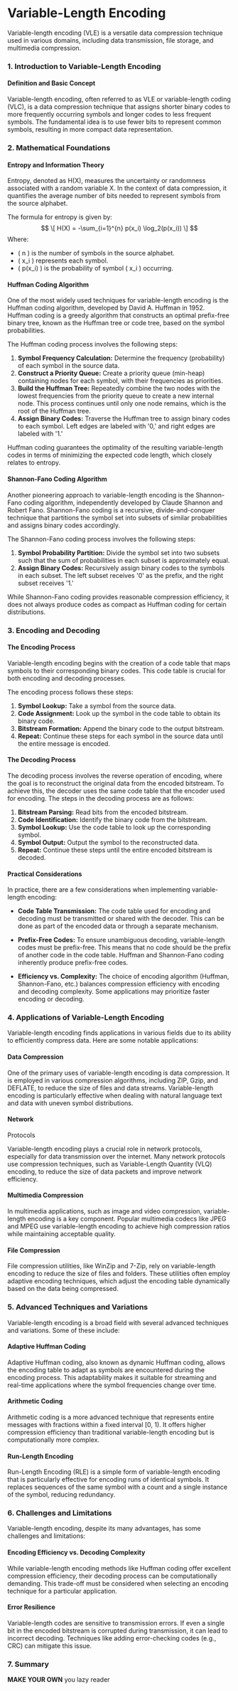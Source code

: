 # Variable-Length Encoding

Variable-length encoding (VLE) is a versatile data compression technique used in various domains, including data transmission, file storage, and multimedia compression. 


### 1. Introduction to Variable-Length Encoding

#### Definition and Basic Concept

Variable-length encoding, often referred to as VLE or variable-length coding (VLC), is a data compression technique that assigns shorter binary codes to more frequently occurring symbols and longer codes to less frequent symbols. The fundamental idea is to use fewer bits to represent common symbols, resulting in more compact data representation.

### 2. Mathematical Foundations

#### Entropy and Information Theory

 Entropy, denoted as H(X), measures the uncertainty or randomness associated with a random variable X. In the context of data compression, it quantifies the average number of bits needed to represent symbols from the source alphabet.

The formula for entropy is given by:
$$
\[ H(X) = -\sum_{i=1}^{n} p(x_i) \log_2(p(x_i)) \]
$$
Where:
- \( n \) is the number of symbols in the source alphabet.
- \( x_i \) represents each symbol.
- \( p(x_i) \) is the probability of symbol \( x_i \) occurring.
  
#### Huffman Coding Algorithm

One of the most widely used techniques for variable-length encoding is the Huffman coding algorithm, developed by David A. Huffman in 1952. Huffman coding is a greedy algorithm that constructs an optimal prefix-free binary tree, known as the Huffman tree or code tree, based on the symbol probabilities.

The Huffman coding process involves the following steps:
1. **Symbol Frequency Calculation:** Determine the frequency (probability) of each symbol in the source data.
2. **Construct a Priority Queue:** Create a priority queue (min-heap) containing nodes for each symbol, with their frequencies as priorities.
3. **Build the Huffman Tree:** Repeatedly combine the two nodes with the lowest frequencies from the priority queue to create a new internal node. This process continues until only one node remains, which is the root of the Huffman tree.
4. **Assign Binary Codes:** Traverse the Huffman tree to assign binary codes to each symbol. Left edges are labeled with '0,' and right edges are labeled with '1.'

Huffman coding guarantees the optimality of the resulting variable-length codes in terms of minimizing the expected code length, which closely relates to entropy.

#### Shannon-Fano Coding Algorithm

Another pioneering approach to variable-length encoding is the Shannon-Fano coding algorithm, independently developed by Claude Shannon and Robert Fano. Shannon-Fano coding is a recursive, divide-and-conquer technique that partitions the symbol set into subsets of similar probabilities and assigns binary codes accordingly.

The Shannon-Fano coding process involves the following steps:
1. **Symbol Probability Partition:** Divide the symbol set into two subsets such that the sum of probabilities in each subset is approximately equal.
2. **Assign Binary Codes:** Recursively assign binary codes to the symbols in each subset. The left subset receives '0' as the prefix, and the right subset receives '1.'

While Shannon-Fano coding provides reasonable compression efficiency, it does not always produce codes as compact as Huffman coding for certain distributions.

### 3. Encoding and Decoding

#### The Encoding Process

Variable-length encoding begins with the creation of a code table that maps symbols to their corresponding binary codes. This code table is crucial for both encoding and decoding processes.

The encoding process follows these steps:
1. **Symbol Lookup:** Take a symbol from the source data.
2. **Code Assignment:** Look up the symbol in the code table to obtain its binary code.
3. **Bitstream Formation:** Append the binary code to the output bitstream.
4. **Repeat:** Continue these steps for each symbol in the source data until the entire message is encoded.

#### The Decoding Process

The decoding process involves the reverse operation of encoding, where the goal is to reconstruct the original data from the encoded bitstream. To achieve this, the decoder uses the same code table that the encoder used for encoding. The steps in the decoding process are as follows:
1. **Bitstream Parsing:** Read bits from the encoded bitstream.
2. **Code Identification:** Identify the binary code from the bitstream.
3. **Symbol Lookup:** Use the code table to look up the corresponding symbol.
4. **Symbol Output:** Output the symbol to the reconstructed data.
5. **Repeat:** Continue these steps until the entire encoded bitstream is decoded.

#### Practical Considerations

In practice, there are a few considerations when implementing variable-length encoding:

- **Code Table Transmission:** The code table used for encoding and decoding must be transmitted or shared with the decoder. This can be done as part of the encoded data or through a separate mechanism.

- **Prefix-Free Codes:** To ensure unambiguous decoding, variable-length codes must be prefix-free. This means that no code should be the prefix of another code in the code table. Huffman and Shannon-Fano coding inherently produce prefix-free codes.

- **Efficiency vs. Complexity:** The choice of encoding algorithm (Huffman, Shannon-Fano, etc.) balances compression efficiency with encoding and decoding complexity. Some applications may prioritize faster encoding or decoding.

### 4. Applications of Variable-Length Encoding

Variable-length encoding finds applications in various fields due to its ability to efficiently compress data. Here are some notable applications:

#### Data Compression

One of the primary uses of variable-length encoding is data compression. It is employed in various compression algorithms, including ZIP, Gzip, and DEFLATE, to reduce the size of files and data streams. Variable-length encoding is particularly effective when dealing with natural language text and data with uneven symbol distributions.

#### Network

 Protocols

Variable-length encoding plays a crucial role in network protocols, especially for data transmission over the internet. Many network protocols use compression techniques, such as Variable-Length Quantity (VLQ) encoding, to reduce the size of data packets and improve network efficiency.

#### Multimedia Compression

In multimedia applications, such as image and video compression, variable-length encoding is a key component. Popular multimedia codecs like JPEG and MPEG use variable-length encoding to achieve high compression ratios while maintaining acceptable quality.

#### File Compression

File compression utilities, like WinZip and 7-Zip, rely on variable-length encoding to reduce the size of files and folders. These utilities often employ adaptive encoding techniques, which adjust the encoding table dynamically based on the data being compressed.

### 5. Advanced Techniques and Variations

Variable-length encoding is a broad field with several advanced techniques and variations. Some of these include:

#### Adaptive Huffman Coding

Adaptive Huffman coding, also known as dynamic Huffman coding, allows the encoding table to adapt as symbols are encountered during the encoding process. This adaptability makes it suitable for streaming and real-time applications where the symbol frequencies change over time.

#### Arithmetic Coding

Arithmetic coding is a more advanced technique that represents entire messages with fractions within a fixed interval [0, 1). It offers higher compression efficiency than traditional variable-length encoding but is computationally more complex.

#### Run-Length Encoding

Run-Length Encoding (RLE) is a simple form of variable-length encoding that is particularly effective for encoding runs of identical symbols. It replaces sequences of the same symbol with a count and a single instance of the symbol, reducing redundancy.

### 6. Challenges and Limitations

Variable-length encoding, despite its many advantages, has some challenges and limitations:

#### Encoding Efficiency vs. Decoding Complexity

While variable-length encoding methods like Huffman coding offer excellent compression efficiency, their decoding process can be computationally demanding. This trade-off must be considered when selecting an encoding technique for a particular application.

#### Error Resilience

Variable-length codes are sensitive to transmission errors. If even a single bit in the encoded bitstream is corrupted during transmission, it can lead to incorrect decoding. Techniques like adding error-checking codes (e.g., CRC) can mitigate this issue.

### 7. Summary 

**MAKE YOUR OWN** you lazy reader 
